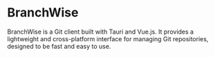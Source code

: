 # BranchWise

BranchWise is a Git client built with Tauri and Vue.js. It provides a lightweight and cross-platform interface for managing Git repositories, designed to be fast and easy to use.
